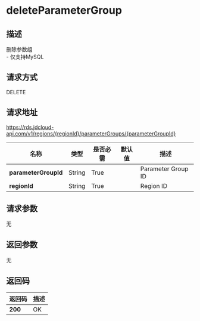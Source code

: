 # deleteParameterGroup


## 描述
删除参数组<br>- 仅支持MySQL

## 请求方式
DELETE

## 请求地址
https://rds.jdcloud-api.com/v1/regions/{regionId}/parameterGroups/{parameterGroupId}

|名称|类型|是否必需|默认值|描述|
|---|---|---|---|---|
|**parameterGroupId**|String|True| |Parameter Group ID|
|**regionId**|String|True| |Region ID|

## 请求参数
无


## 返回参数
无


## 返回码
|返回码|描述|
|---|---|
|**200**|OK|

